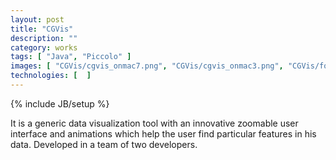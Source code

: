 ```yaml
---
layout: post
title: "CGVis"
description: ""
category: works
tags: [ "Java", "Piccolo" ]
images: [ "CGVis/cgvis_onmac7.png", "CGVis/cgvis_onmac3.png", "CGVis/four_views4.png", "CGVis/two_views.png" ]
technologies: [  ]
---
```

{% include JB/setup %}


It is a generic data visualization tool with an innovative zoomable user interface and animations which help the user find particular features in his data. Developed in a team of two developers. 
 